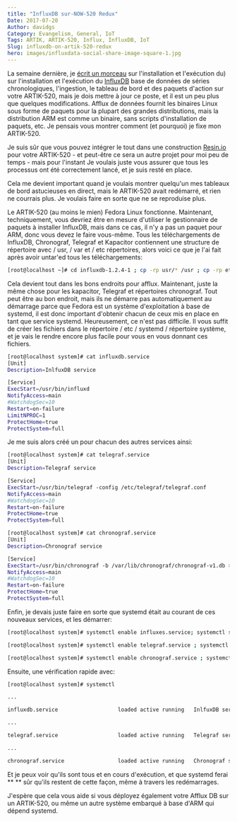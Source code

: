 ```yaml
---
title: "InfluxDB sur-NOW-520 Redux"
Date: 2017-07-20
Author: davidgs
Category: Evangelism, General, IoT
Tags: ARTIK, ARTIK-520, Influx, InfluxDB, IoT
Slug: influxdb-on-artik-520-redux
hero: images/influxdata-social-share-image-square-1.jpg
---
```


La semaine dernière, je [écrit un morceau](/posts/category/iot/iot-hardware/running-influxdb-on-an-artik-520/) sur l'installation et l'exécution du) sur l'installation et l'exécution du [InfluxDB](http://influxdata.com) base de données de séries chronologiques, l'ingestion, le tableau de bord et des paquets d'action sur votre ARTIK-520, mais je dois mettre à jour ce poste, et il est un peu plus que quelques modifications. Afflux de données fournit les binaires Linux sous forme de paquets pour la plupart des grandes distributions, mais la distribution ARM est comme un binaire, sans scripts d'installation de paquets, etc. Je pensais vous montrer comment (et pourquoi) je fixe mon ARTIK-520.

Je suis sûr que vous pouvez intégrer le tout dans une construction [Resin.io](http://resin.io/) pour votre ARTIK-520 - et peut-être ce sera un autre projet pour moi peu de temps - mais pour l'instant Je voulais juste vous assurer que tous les processus ont été correctement lancé, et je suis resté en place.

Cela me devient important quand je voulais montrer quelqu'un mes tableaux de bord astucieuses en direct, mais le ARTIK-520 avait redémarré, et rien ne courrais plus. Je voulais faire en sorte que ne se reproduise plus.

Le ARTIK-520 (au moins le mien) Fedora Linux fonctionne. Maintenant, techniquement, vous devriez être en mesure d'utiliser le gestionnaire de paquets à installer InfluxDB, mais dans ce cas, il n'y a pas un paquet pour ARM, donc vous devez le faire vous-même. Tous les téléchargements de InfluxDB, Chronograf, Telegraf et Kapacitor contiennent une structure de répertoire avec / usr, / var et / etc répertoires, alors voici ce que je l'ai fait après avoir untar'ed tous les téléchargements:

```sh
[root@localhost ~]# cd influxdb-1.2.4-1 ; cp -rp usr/* /usr ; cp -rp etc/* /etc ; cp -rp var/* /var
```

Cela devient tout dans les bons endroits pour afflux. Maintenant, juste la même chose pour les kapacitor, Telegraf et répertoires chronograf. Tout peut être au bon endroit, mais ils ne démarre pas automatiquement au démarrage parce que Fedora est un système d'exploitation à base de systemd, il est donc important d'obtenir chacun de ceux mis en place en tant que service systemd. Heureusement, ce n'est pas difficile. Il vous suffit de créer les fichiers dans le répertoire / etc / systemd / répertoire système, et je vais le rendre encore plus facile pour vous en vous donnant ces fichiers.

```bash
[root@localhost system]# cat influxdb.service
[Unit]
Description=InlfuxDB service

[Service]
ExecStart=/usr/bin/influxd
NotifyAccess=main
#WatchdogSec=10
Restart=on-failure
LimitNPROC=1
ProtectHome=true
ProtectSystem=full
```

Je me suis alors créé un pour chacun des autres services ainsi:

```sh
[root@localhost system]# cat telegraf.service
[Unit]
Description=Telegraf service

[Service]
ExecStart=/usr/bin/telegraf -config /etc/telegraf/telegraf.conf
NotifyAccess=main
#WatchdogSec=10
Restart=on-failure
ProtectHome=true
ProtectSystem=full

[root@localhost system]# cat chronograf.service
[Unit]
Description=Chronograf service

[Service]
ExecStart=/usr/bin/chronograf -b /var/lib/chronograf/chronograf-v1.db >/dev/null 2>&1
NotifyAccess=main
#WatchdogSec=10
Restart=on-failure
ProtectHome=true
ProtectSystem=full
```

Enfin, je devais juste faire en sorte que systemd était au courant de ces nouveaux services, et les démarrer:

```sh
[root@localhost system]# systemctl enable influxes.service; systemctl start influxes.service

[root@localhost system]# systemctl enable telegraf.service ; systemctl start telegraf.service

[root@localhost system]# systemctl enable chronograf.service ; systemctl start chronograf.service
```

Ensuite, une vérification rapide avec:

```sh
[root@localhost system]# systemctl

...

influxdb.service                   loaded active running   InlfuxDB service

...

telegraf.service                   loaded active running   Telegraf service

...

chronograf.service                 loaded active running   Chronograf service
```

Et je peux voir qu'ils sont tous et en cours d'exécution, et que systemd ferai ** ** sûr qu'ils restent de cette façon, même à travers les redémarrages.

J'espère que cela vous aide si vous déployez également votre Afflux DB sur un ARTIK-520, ou même un autre système embarqué à base d'ARM qui dépend systemd.
